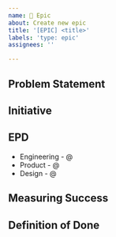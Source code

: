 ```yaml
---
name: 💠 Epic
about: Create new epic
title: '[EPIC] <title>'
labels: 'type: epic'
assignees: ''

---
```


## Problem Statement

<!-- 
- [ ] As a x, I want to y which solves z
- [ ] As a x, I want to y which solves z
-->
  
## Initiative
<!-- 
Describe how this Epic impacts an initiative the business is working on.
-->

## EPD

* Engineering - @<user>
* Product - @<user>
* Design - @<user>

## Measuring Success

<!-- 
To determine success, we'd like to measure:

* The impact on x
  * Goal: y
* The impact on y
  * Goal: z
-->
  
## Definition of Done
<!-- 
- [ ] Acceptance criteria met
- [ ] Non-Functional requirements met
- [ ] End-to-end integration completed
- [ ] Regression tests pass
-->
